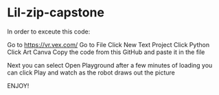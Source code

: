 # Lil-zip-capstone
In order to exceute this code:

Go to https://vr.vex.com/
Go to File
Click New Text Project
Click Python
Click Art Canva
Copy the code from this GitHub and paste it in the file

Next you can select Open Playground 
after a few minutes of loading you can click Play and watch as the robot draws out the picture

ENJOY!
